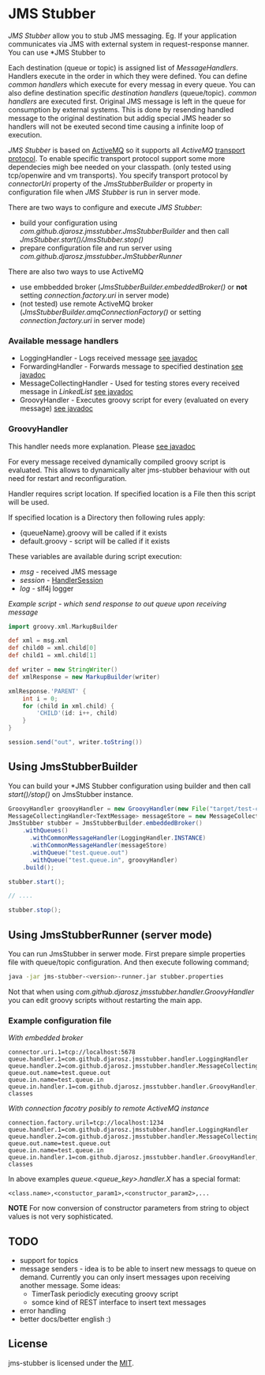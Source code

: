 # JMS Stubber

*JMS Stubber* allow you to stub JMS messaging. Eg. If your application communicates via JMS with
external system in request-response manner. You can use *JMS Stubber to 

Each destination (queue or topic) is assigned list of *MessageHandlers*. Handlers execute
in the order in which they were defined. You can define *common handlers* which 
execute for every messag in every queue. You can also define destination specific *destination handlers* (queue/topic).
*common handlers* are executed first. Original JMS message is left in the queue for
consumption by external systems. This is done by resending handled message to the 
original destination but addig special JMS header so handlers will not be exeuted second time causing
a infinite loop of execution. 

*JMS Stubber* is based on [ActiveMQ](http://activemq.apache.org) so it supports all *ActiveMQ*
[transport protocol](http://activemq.apache.org/protocols.html).
To enable specific transport protocol support some more dependecies migh bee needed on your classpath.
(only tested using tcp/openwire and vm transports). You specify transport protocol
by *connectorUri* property of the *JmsStubberBuilder* or property in configuration file when
*JMS Stubber* is run in server mode.

There are two ways to configure and execute *JMS Stubber*:

- build your configuration using *com.github.djarosz.jmsstubber.JmsStubberBuilder*
  and then call *JmsStubber.start()/JmsStubber.stop()*
- prepare configuration file and run server using 
  *com.github.djarosz.jmsstubber.JmStubberRunner* 

There are also two ways to use ActiveMQ
- use embbedded broker (*JmsStubberBuilder.embeddedBroker()* or **not** setting 
  *connection.factory.uri* in server mode)
- (not tested) use remote ActiveMQ broker (*JmsStubberBuilder.amqConnectionFactory()* 
  or setting *connection.factory.uri* in server mode)

### Available message handlers 

- LoggingHandler - Logs received message [see javadoc](src/main/java/com/github/djarosz/jmsstubber/handler/LoggingHandler.java)
- ForwardingHandler - Forwards message to specified destination [see javadoc](src/main/java/com/github/djarosz/jmsstubber/handler/ForwardingHandler.java)
- MessageCollectingHandler - Used for testing stores every received message in *LinkedList* [see javadoc](src/main/java/com/github/djarosz/jmsstubber/handler/MessageCollectingHandler.java)
- GroovyHandler - Executes groovy script for every (evaluated on every message) [see javadoc](src/main/java/com/github/djarosz/jmsstubber/handler/GroovyHandler.java)

### GroovyHandler

This handler needs more explanation. Please [see javadoc](src/main/java/com/github/djarosz/jmsstubber/handler/GroovyHandler.java)

For every message received dynamically compiled groovy script is evaluated.
This allows to dynamically alter jms-stubber behaviour with out need for restart and reconfiguration.

Handler requires script location. If specified location is a File then this script will be used.

If specified location is a Directory then following rules apply:
- {queueName}.groovy will be called if it exists
- default.groovy - script will be called if it exists

These variables are available during script execution:
- *msg* - received JMS message
- *session* - [HandlerSession](src/main/java/com/github/djarosz/jmsstubber/HandlerSession.java)
- *log* - slf4j logger

*Example script - which send response to *out* queue upon receiving message*
```groovy
import groovy.xml.MarkupBuilder

def xml = msg.xml
def child0 = xml.child[0]
def child1 = xml.child[1]

def writer = new StringWriter()
def xmlResponse = new MarkupBuilder(writer)

xmlResponse.'PARENT' {
    int i = 0;
    for (child in xml.child) {
        'CHILD'(id: i++, child)
    }
}

session.send("out", writer.toString())

```

## Using JmsStubberBuilder

You can build your *JMS Stubber configuration using builder and then call *start()/stop()*
on JmsStubber instance.

```java
GroovyHandler groovyHandler = new GroovyHandler(new File("target/test-classes"));
MessageCollectingHandler<TextMessage> messageStore = new MessageCollectingHandler<>();
JmsStubber stubber = JmsStubberBuilder.embeddedBroker()
    .withQueues()
      .withCommonMessageHandler(LoggingHandler.INSTANCE)
      .withCommonMessageHandler(messageStore)
      .withQueue("test.queue.out")
      .withQueue("test.queue.in", groovyHandler)
    .build();

stubber.start();

// ....

stubber.stop();
```

## Using JmsStubberRunner (server mode)

You can run JmsStubber in serwer mode. First prepare simple properties file with 
queue/topic configuration. And then execute following command;

```bash
java -jar jms-stubber-<version>-runner.jar stubber.properties
```

Not that when using *com.github.djarosz.jmsstubber.handler.GroovyHandler* you can edit
groovy scripts without restarting the main app.

### Example configuration file

*With embedded broker*
```properties
connector.uri.1=tcp://localhost:5678
queue.handler.1=com.github.djarosz.jmsstubber.handler.LoggingHandler
queue.handler.2=com.github.djarosz.jmsstubber.handler.MessageCollectingHandler
queue.out.name=test.queue.out
queue.in.name=test.queue.in
queue.in.handler.1=com.github.djarosz.jmsstubber.handler.GroovyHandler,target/test-classes
```

*With connection facotry posibly to remote ActiveMQ instance*
```properties
connection.factory.uril=tcp://localhost:1234
queue.handler.1=com.github.djarosz.jmsstubber.handler.LoggingHandler
queue.handler.2=com.github.djarosz.jmsstubber.handler.MessageCollectingHandler
queue.out.name=test.queue.out
queue.in.name=test.queue.in
queue.in.handler.1=com.github.djarosz.jmsstubber.handler.GroovyHandler,target/test-classes
```
In above examples *queue.<queue_key>.handler.X* has a special format:

```
<class.name>,<constuctor_param1>,<constructor_param2>,...
```

**NOTE** For now conversion of constructor parameters from string to object values
is not very sophisticated.

## TODO
- support for topics
- message senders - idea is to be able to insert new messags to queue on demand.
  Currently you can only insert messages upon receiving another message.
  Some ideas:
  - TimerTask periodicly executing groovy script
  - somce kind of REST interface to insert text messages
- error handling
- better docs/better english :)

## License

jms-stubber is licensed under the [MIT](./LICENSE).

